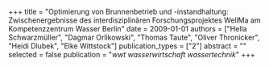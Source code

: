 +++
title = "Optimierung von Brunnenbetrieb und -instandhaltung: Zwischenergebnisse des interdisziplinären Forschungsprojektes WellMa am Kompetenzzentrum Wasser Berlin"
date = 2009-01-01
authors = ["Hella Schwarzmüller", "Dagmar Orlikowski", "Thomas Taute", "Oliver Thronicker", "Heidi Dlubek", "Elke Wittstock"]
publication_types = ["2"]
abstract = ""
selected = false
publication = "*wwt wasserwirtschaft wassertechnik*"
+++

